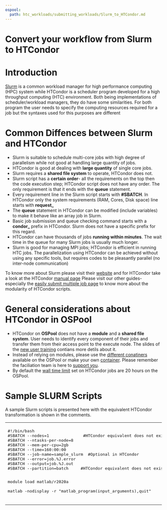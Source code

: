 ```yaml
---
ospool:
  path: htc_workloads/submitting_workloads/Slurm_to_HTCondor.md
---
```


Convert your workflow from Slurm to HTCondor
============================================


# Introduction

[Slurm](https://slurm.schedmd.com/documentation.html) is a common workload manager for high performance computing (HPC) system while HTCondor
is a scheduler program developed for a high throughput computing (HTC) environment. Both being implementations of scheduler/workload managers, they do have
some similarities. For both program the user needs to specify the computing resources required for a job but the syntaxes used for this purposes are different

# Common Diffences between Slurm and HTCondor
- Slurm is suitable to schedule multi-core jobs with high degree of parallelism while not good at handling large quantity of jobs.
- HTCondor is good at dealing with **large quantity** of single core jobs.
- Slurm requires a **shared file system** to operate, HTCondor does not.
- Slurm script has a **certain order**- all the requirements on the top then the code execution step; HTCondor script does not have any order. The only requirement is that it ends with the **queue** statement.
- Every requirement line in the Slurm script starts with **#SBATCH**. In HTCondor only the system requirements (RAM, Cores, Disk space) line starts with **request_**
- The **queue** statement in HTCondor can be modified (include variables) to make it behave like an array job in Slurm.
- Basic job submission and queue checking command starts with a **condor_** prefix in HTCondor. Slurm does not have a specific prefix for this regard.
- HTCondor can have thousands of jobs **running within minutes**. The wait time in the queue for many Slurm jobs is usually much longer.
- Slurm is good for managing MPI jobs; HTCondor is efficient in running HTC jobs. The parallelization using HTCondor can be achieved without using any specific tools, but requires codes to be pleasantly parallel (no inter-node communication)

To know more about Slurm please visit their [website](https://slurm.schedmd.com/documentation.html) and for HTCondor take a look at the HTCondor [manual page](https://htcondor.readthedocs.io/en/latest/users-manual/index.html)
Please visit our other guides-especially the [easily submit multiple job page](../submit-multiple-jobs.md) to know more about the modularity of HTCondor scripts.

# General considerations about HTCondor in OSPool
- HTCondor on **OSPool** does not have a **module** and a **shared file system**. User needs to identify every component of their jobs and transfer them from their access point to the execute node. The slides of the [new user training](https://docs.google.com/presentation/d/1z-f81xtk_ZXeJcA1kX60JoScXdGfe-xgsB9g5YemrqI/edit#slide=id.g10c0fd09133_0_7) contians more detils about it.
- Instead of relying on modules, please use the [different conatiners](../../using_software/available-containers-list/) available on the OSPool or make your own [container](../../using_software/containers-singularity.md). Please remember the faciliation team is here to [support you](../../../support_and_training/support/getting-help-from-RCFs/).
- By default the [wall time limit](../../workload_planning/jobdurationcategory/) set on HTCondor jobs are 20 hours on the OSPool.

# Sample SLURM Scripts
A sample Slurm scripts is presented here with the equivalent HTCondor transformation is shown in the comments.  

<table>
<tr>
<td>
<pre>
#!/bin/bash
#SBATCH --nodes=1              #HTCondor equivalent does not exist                     
#SBATCH --ntasks-per-node=8          
#SBATCH --mem-per-cpu=2gb            
#SBATCH --time=160:00:00       
#SBATCH --job-name=sample_slurm	 #Optional in HTCondor     
#SBATCH --error=job.%J.error	    
#SBATCH --output=job.%J.out          
#SBATCH --partition=batch     #HTCondor equivalent does not exist

module load matlab/r2020a		     
matlab -nodisplay -r "matlab_program(input_arguments),quit"
</pre>
</td>
<td>
<pre>


request_cpus = 8
request_memory = 16 GB
+JobDurationCategory = "Long" #The maximum allowed time is 40 hours

error = job.$(ProcID).error
output = job.$(ProcID).out
log = job.$(ProcID).log


+SingularityImage = "/cvmfs/singularity.opensciencegrid.org/opensciencegrid/osgvo-matlab-runtime:R2020a"
executable = matlab_program
arguments = input_arguments
queue 1
</pre>
</td>
</tr>
<table>
